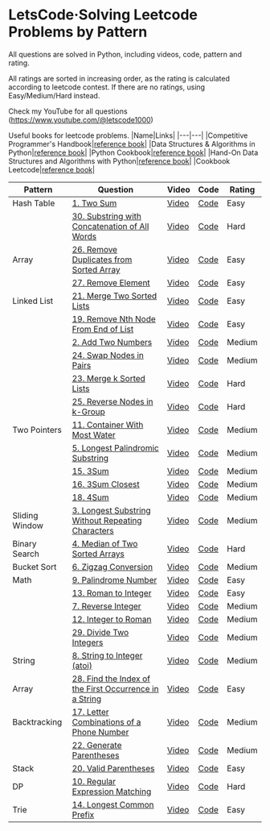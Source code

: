# LetsCode·Solving Leetcode Problems by Pattern

All questions are solved in Python, including videos, code, pattern and rating.

All ratings are sorted in increasing order, as the rating is calculated according to leetcode contest. If there are no ratings, using Easy/Medium/Hard instead.

Check my YouTube for all questions (https://www.youtube.com/@letscode1000)

Useful books for leetcode problems.
|Name|Links|
|---|---|
|Competitive Programmer's Handbook|[reference book](https://heyzine.com/flip-book/610510faca.html/)|
|Data Structures & Algorithms in Python|[reference book](https://heyzine.com/flip-book/da293ec9cc.html/)|
|Python Cookbook|[reference book](https://heyzine.com/flip-book/0fe98b241b.html/)|
|Hand-On Data Structures and Algorithms with Python|[reference book](https://heyzine.com/flip-book/26fb1a6afd.html/)|
|Cookbook Leetcode|[reference book](https://heyzine.com/bc0c0e2ba7.html/)|

|Pattern|Question|Video|Code|Rating|
|---|---|---|---|---|
|Hash Table|[1. Two Sum](https://leetcode.com/problems/two-sum/)|[Video](https://www.youtube.com/watch?v=aaYirjaK4NA&t=2s)|[Code](https://github.com/Jasondecode2020/Letscode/blob/main/leetcode1-50/1-10.md)|Easy|
||[30. Substring with Concatenation of All Words](https://leetcode.com/problems/divide-two-integers/)|[Video](https://www.youtube.com/watch?v=eKIPVXFGpnw&t=64s)|[Code](https://github.com/Jasondecode2020/Letscode/blob/main/leetcode1-50/21-30.md)|Hard|
|Array|[26. Remove Duplicates from Sorted Array](https://leetcode.com/problems/remove-duplicates-from-sorted-array/)|[Video](https://www.youtube.com/watch?v=Gfiic1qBLtA&t=259s)|[Code](https://github.com/Jasondecode2020/Letscode/blob/main/leetcode1-50/21-30.md)|Easy|
||[27. Remove Element](https://leetcode.com/problems/remove-element/)|[Video](https://www.youtube.com/watch?v=trREFAD6Z-g&t=405s)|[Code](https://github.com/Jasondecode2020/Letscode/blob/main/leetcode1-50/21-30.md)|Easy|
|Linked List|[21. Merge Two Sorted Lists](https://leetcode.com/problems/merge-two-sorted-lists/)|[Video](https://www.youtube.com/watch?v=QT2bS-6-jfE)|[Code](https://github.com/Jasondecode2020/Letscode/blob/main/leetcode1-50/21-30.md)|Easy|
||[19. Remove Nth Node From End of List](https://leetcode.com/problems/remove-nth-node-from-end-of-list/)|[Video](https://www.youtube.com/watch?v=ttyJVyYbOc0)|[Code](https://github.com/Jasondecode2020/Letscode/blob/main/leetcode1-50/11-20.md)|Easy|
||[2. Add Two Numbers](https://leetcode.com/problems/add-two-numbers/)|[Video](https://www.youtube.com/watch?v=q7LlVHxI3Qg&t=24s)|[Code](https://github.com/Jasondecode2020/Letscode/blob/main/leetcode1-50/1-10.md)|Medium|
||[24. Swap Nodes in Pairs](https://leetcode.com/problems/swap-nodes-in-pairs/)|[Video](https://www.youtube.com/watch?v=VceO8cNwFe0&t=6s)|[Code](https://github.com/Jasondecode2020/Letscode/blob/main/leetcode1-50/21-30.md)|Medium|
||[23. Merge k Sorted Lists](https://leetcode.com/problems/merge-k-sorted-lists/)|[Video](https://www.youtube.com/watch?v=4O_CWbIwisU&t=89s)|[Code](https://github.com/Jasondecode2020/Letscode/blob/main/leetcode1-50/21-30.md)|Hard|
||[25. Reverse Nodes in k-Group](https://leetcode.com/problems/reverse-nodes-in-k-group/)|[Video](https://www.youtube.com/watch?v=xdpMnOVgPPc)|[Code](https://github.com/Jasondecode2020/Letscode/blob/main/leetcode1-50/21-30.md)|Hard|
|Two Pointers|[11. Container With Most Water](https://leetcode.com/problems/container-with-most-water/)|[Video](https://www.youtube.com/watch?v=zKmd0h028sg&t=178s)|[Code](https://github.com/Jasondecode2020/Letscode/blob/main/leetcode1-50/11-20.md)|Medium|
||[5. Longest Palindromic Substring](https://leetcode.com/problems/longest-palindromic-substring/)|[Video](https://www.youtube.com/watch?v=6FB04-PqoKo)|[Code](https://github.com/Jasondecode2020/Letscode/blob/main/leetcode1-50/1-10.md)|Medium|
||[15. 3Sum](https://leetcode.com/problems/3sum/)|[Video](https://www.youtube.com/watch?v=hG-evPrGPkI&t=383s)|[Code](https://github.com/Jasondecode2020/Letscode/blob/main/leetcode1-50/11-20.md)|Medium|
||[16. 3Sum Closest](https://leetcode.com/problems/3sum-closest/)|[Video](https://www.youtube.com/watch?v=MfY85hCvubY&t=102s)|[Code](https://github.com/Jasondecode2020/Letscode/blob/main/leetcode1-50/11-20.md)|Medium|
||[18. 4Sum](https://leetcode.com/problems/4sum/)|[Video](https://www.youtube.com/watch?v=cimvxhgyiE8)|[Code](https://github.com/Jasondecode2020/Letscode/blob/main/leetcode1-50/11-20.md)|Medium|
|Sliding Window|[3. Longest Substring Without Repeating Characters](https://leetcode.com/problems/longest-substring-without-repeating-characters/)|[Video](https://www.youtube.com/watch?v=iWp99ph1ArM&t=404s)|[Code](https://github.com/Jasondecode2020/Letscode/blob/main/leetcode1-50/1-10.md)|Medium|
|Binary Search|[4. Median of Two Sorted Arrays](https://leetcode.com/problems/median-of-two-sorted-arrays/)|[Video](https://www.youtube.com/watch?v=42z6p1V7juc)|[Code](https://github.com/Jasondecode2020/Letscode/blob/main/leetcode1-50/1-10.md)|Hard|
|Bucket Sort|[6. Zigzag Conversion](https://leetcode.com/problems/zigzag-conversion/)|[Video](https://www.youtube.com/watch?v=x11S9MoOTJ0)|[Code](https://github.com/Jasondecode2020/Letscode/blob/main/leetcode1-50/1-10.md)|Medium|
|Math|[9. Palindrome Number](https://leetcode.com/problems/palindrome-number/)|[Video](https://www.youtube.com/watch?v=1-bVzs5rGfU)|[Code](https://github.com/Jasondecode2020/Letscode/blob/main/leetcode1-50/1-10.md)|Easy|
||[13. Roman to Integer](https://leetcode.com/problems/roman-to-integer/)|[Video](https://www.youtube.com/watch?v=EWa3LyGybvc&t=14s)|[Code](https://github.com/Jasondecode2020/Letscode/blob/main/leetcode1-50/11-20.md)|Easy|
||[7. Reverse Integer](https://leetcode.com/problems/reverse-integer/)|[Video](https://www.youtube.com/watch?v=t4Ex38cKBRI)|[Code](https://github.com/Jasondecode2020/Letscode/blob/main/leetcode1-50/1-10.md)|Medium|
||[12. Integer to Roman](https://leetcode.com/problems/integer-to-roman/)|[Video](https://www.youtube.com/watch?v=MrNkdzB6POs&t=492s)|[Code](https://github.com/Jasondecode2020/Letscode/blob/main/leetcode1-50/11-20.md)|Medium|
||[29. Divide Two Integers](https://leetcode.com/problems/divide-two-integers/)|[Video](https://www.youtube.com/watch?v=HrxOFuZFvMs)|[Code](https://github.com/Jasondecode2020/Letscode/blob/main/leetcode1-50/21-30.md)|Medium|
|String|[8. String to Integer (atoi)](https://leetcode.com/problems/string-to-integer-atoi/)|[Video](https://www.youtube.com/watch?v=KEw75_iPntc)|[Code](https://github.com/Jasondecode2020/Letscode/blob/main/leetcode1-50/1-10.md)|Medium|
|Array|[28. Find the Index of the First Occurrence in a String](https://leetcode.com/problems/find-the-index-of-the-first-occurrence-in-a-string/)|[Video](https://www.youtube.com/watch?v=d3fv75bSQCU)|[Code](https://github.com/Jasondecode2020/Letscode/blob/main/leetcode1-50/21-30.md)|Easy|
|Backtracking|[17. Letter Combinations of a Phone Number](https://leetcode.com/problems/letter-combinations-of-a-phone-number/)|[Video](https://www.youtube.com/watch?v=B-VPpRbxE2o&t=247s)|[Code](https://github.com/Jasondecode2020/Letscode/blob/main/leetcode1-50/11-20.md)|Medium|
||[22. Generate Parentheses](https://leetcode.com/problems/generate-parentheses/)|[Video](https://www.youtube.com/watch?v=jLlNoP8vMAo)|[Code](https://github.com/Jasondecode2020/Letscode/blob/main/leetcode1-50/21-30.md)|Medium|
|Stack|[20. Valid Parentheses](https://leetcode.com/problems/valid-parentheses/)|[Video](https://www.youtube.com/watch?v=LpdwnEHqvNM&t=47s)|[Code](https://github.com/Jasondecode2020/Letscode/blob/main/leetcode1-50/11-20.md)|Easy|
|DP|[10. Regular Expression Matching](https://leetcode.com/problems/regular-expression-matching/)|[Video](https://www.youtube.com/watch?v=9LWsj1gh-I0&t=235s)|[Code](https://github.com/Jasondecode2020/Letscode/blob/main/leetcode1-50/1-10.md)|Hard|
|Trie|[14. Longest Common Prefix](https://leetcode.com/problems/longest-common-prefix/)|[Video](https://www.youtube.com/watch?v=QOLEXxJFqeY&t=53s)|[Code](https://github.com/Jasondecode2020/Letscode/blob/main/leetcode1-50/11-20.md)|Easy|




